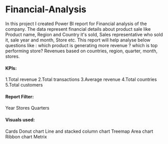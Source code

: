 # Financial-Analysis
In this project I created Power BI report for Financial analysis of the company. The data represent financial details about product sale like Product name, Region and Country it's sold, Sales representative who sold it, sale year and month, Store etc. 
This report will help analyse below questions like :
which product is generating more revenue ? 
which is top performing store?
Revenues based on countries, region, quarter, month, stores.

#### KPIs: 
1.Total revenue
2.Total transactions
3.Average revenue
4.Total countries
5.Total customers

#### Report Filter: 
Year
Stores
Quarters 

#### Visuals used:
Cards
Donut chart
Line and stacked column chart
Treemap
Area chart
Ribbon chart
Metrix
